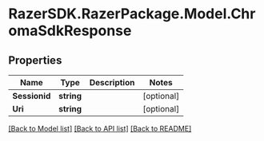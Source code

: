 # RazerSDK.RazerPackage.Model.ChromaSdkResponse
## Properties

Name | Type | Description | Notes
------------ | ------------- | ------------- | -------------
**Sessionid** | **string** |  | [optional] 
**Uri** | **string** |  | [optional] 

[[Back to Model list]](../README.md#documentation-for-models) [[Back to API list]](../README.md#documentation-for-api-endpoints) [[Back to README]](../README.md)

